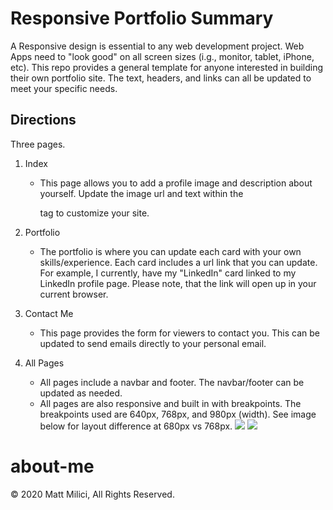 # Responsive Portfolio Summary

A Responsive design is essential to any web development project. Web Apps need to "look good" on all screen sizes (i.g., monitor, tablet, iPhone, etc). This repo provides a general template for anyone interested in building their own portfolio site. The text, headers, and links can all be updated to meet your specific needs.

## Directions

Three pages.

1. Index

   - This page allows you to add a profile image and description about yourself. Update the image url and text within the <p> tag to customize your site.

2. Portfolio

   - The portfolio is where you can update each card with your own skills/experience. Each card includes a url link that you can update. For example, I currently, have my "LinkedIn" card linked to my LinkedIn profile page. Please note, that the link will open up in your current browser.

3. Contact Me

   - This page provides the form for viewers to contact you. This can be updated to send emails directly to your personal email.

4. All Pages
   - All pages include a navbar and footer. The navbar/footer can be updated as needed.
   - All pages are also responsive and built in with breakpoints. The breakpoints used are 640px, 768px, and 980px (width). See image below for layout difference at 680px vs 768px.
   ![](./Assets/Images/640-contact.png)
   ![](./Assets/Images768-contact.png)

# about-me

© 2020 Matt Milici, All Rights Reserved.
